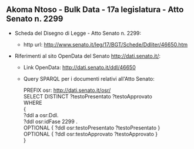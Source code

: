 ## Akoma Ntoso - Bulk Data - 17a legislatura - Atto Senato n. 2299 ##

* Scheda del Disegno di Legge - Atto Senato n. 2299:
	* http url: http://www.senato.it/leg/17/BGT/Schede/Ddliter/46650.htm

* Riferimenti al sito OpenData del Senato http://dati.senato.it/:
	* Link OpenData: http://dati.senato.it/ddl/46650
	* Query SPARQL per i documenti relativi all'Atto Senato:

        PREFIX osr: <http://dati.senato.it/osr/>  
		SELECT DISTINCT ?testoPresentato ?testoApprovato  
		WHERE  
		{  
		    ?ddl a osr:Ddl.  
		    ?ddl osr:idFase 2299 .  
		    OPTIONAL { ?ddl osr:testoPresentato ?testoPresentato }  
		    OPTIONAL { ?ddl osr:testoApprovato ?testoApprovato }  
		}
		